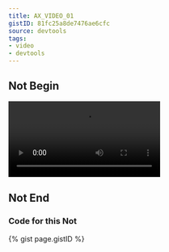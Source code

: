 ```yaml
---
title: AX_VIDEO_01
gistID: 81fc25a8de7476ae6cfc
source: devtools
tags:
- video
- devtools
---
```


<h2 aria-describedby="{{ page.gistID }}">Not Begin</h2>
<div class="rendered-not">
<!-- Bad: No accessible content -->
<video controls>
    <source src="video.webm" type="video/webm" />
</video>
</div> <!-- rendered-not -->

<h2 aria-describedby="{{ page.gistID }}">Not End</h2>

<h3 aria-describedby="{{ page.gistID }}">Code for this Not</h3>
{% gist page.gistID %}